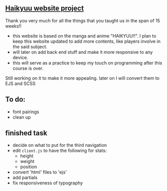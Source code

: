 ## [Haikyuu website project](https://github.com/IvanL24/Haikyuu-website.git)


  Thank you very much for all the things that you taught us in the span of 15 weeks!!

 - this website is based on the manga and anime "HAIKYUU!!". I plan to keep this website updated to add more contents, like players involve in the said 
  subject.
 - will later on add back end stuff and make it more responsive to any device.
 - this will serve as a practice to keep my touch on programming after this course is over.

Still working on it to make it more appealing.
later on I will convert them to EJS and SCSS

## To do:
- font pairings
- clean up

## finished task
- decide on what to put for the third navigation
- edit  `client.js` to have the following for stats:
  - height
  - weight
  - position
- convert 'html' files to 'ejs'
- add partials
- fix responsiveness of typography




